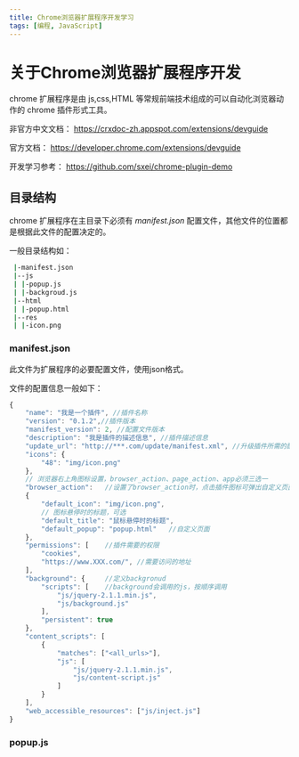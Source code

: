 ```yaml
---
title: Chrome浏览器扩展程序开发学习
tags: [编程, JavaScript]
---
```

# 关于Chrome浏览器扩展程序开发

chrome 扩展程序是由 js,css,HTML 等常规前端技术组成的可以自动化浏览器动作的 chrome 插件形式工具。

非官方中文文档： <https://crxdoc-zh.appspot.com/extensions/devguide>

官方文档： <https://developer.chrome.com/extensions/devguide>

开发学习参考： <https://github.com/sxei/chrome-plugin-demo>

## 目录结构

chrome 扩展程序在主目录下必须有 *manifest.json* 配置文件，其他文件的位置都是根据此文件的配置决定的。

一般目录结构如：

```bash
 |-manifest.json
 |--js
 | |-popup.js
 | |-backgroud.js
 |--html
 | |-popup.html
 |--res
 | |-icon.png
```

### manifest.json

此文件为扩展程序的必要配置文件，使用json格式。

文件的配置信息一般如下：

```js
{
    "name": "我是一个插件", //插件名称
    "version": "0.1.2",//插件版本
    "manifest_version": 2, //配置文件版本
    "description": "我是插件的描述信息", //插件描述信息
    "update_url": "http://***.com/update/manifest.xml", //升级插件所需的配置文件
    "icons": {
        "48": "img/icon.png"
    },
    // 浏览器右上角图标设置，browser_action、page_action、app必须三选一
    "browser_action":   //设置了browser_action时，点击插件图标可弹出自定义页面
    {
        "default_icon": "img/icon.png",
        // 图标悬停时的标题，可选
        "default_title": "鼠标悬停时的标题",
        "default_popup": "popup.html"   //自定义页面
    },
    "permissions": [    //插件需要的权限
        "cookies",
        "https://www.XXX.com/", //需要访问的地址
    ],
    "background": {     //定义backgronud
        "scripts": [    //background会调用的js，按顺序调用
            "js/jquery-2.1.1.min.js",
            "js/background.js"
        ],
        "persistent": true
    },
    "content_scripts": [
        {
            "matches": ["<all_urls>"],
            "js": [
                "js/jquery-2.1.1.min.js",
                "js/content-script.js"
            ]
        }
    ],
    "web_accessible_resources": ["js/inject.js"]
}
```

### popup.js
